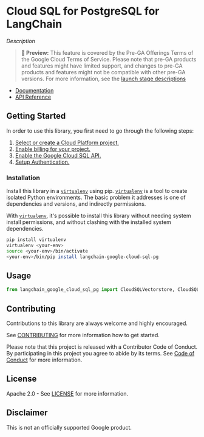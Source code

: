 # Cloud SQL for PostgreSQL for LangChain

*Description*

> **🧪 Preview:** This feature is covered by the Pre-GA Offerings Terms of the Google Cloud Terms of Service. Please note that pre-GA products and features might have limited support, and changes to pre-GA products and features might not be compatible with other pre-GA versions. For more information, see the [launch stage descriptions](https://cloud.google.com/products#product-launch-stages)

* [Documentation](docs/)
* [API Reference]()

## Getting Started

In order to use this library, you first need to go through the following steps:

1. [Select or create a Cloud Platform project.][project]
2. [Enable billing for your project.][billing]
3. [Enable the Google Cloud SQL API.][api]
4. [Setup Authentication.][auth]

### Installation

Install this library in a [`virtualenv`][venv] using pip. [`virtualenv`][venv] is a tool to
create isolated Python environments. The basic problem it addresses is one of
dependencies and versions, and indirectly permissions.

With [`virtualenv`][venv], it's possible to install this library without needing system
install permissions, and without clashing with the installed system
dependencies.

```bash
pip install virtualenv
virtualenv <your-env>
source <your-env>/bin/activate
<your-env>/bin/pip install langchain-google-cloud-sql-pg
```

## Usage

```python
from langchain_google_cloud_sql_pg import CloudSQLVectorstore, CloudSQLLoader, CloudSQLChatMessageHistory
```

## Contributing

Contributions to this library are always welcome and highly encouraged.

See [CONTRIBUTING](CONTRIBUTING.md) for more information how to get started.

Please note that this project is released with a Contributor Code of Conduct. By participating in
this project you agree to abide by its terms. See [Code of Conduct](CODE_OF_CONDUCT.md) for more
information.

## License

Apache 2.0 - See [LICENSE](LICENSE) for more information.

## Disclaimer

This is not an officially supported Google product.

[project]: https://console.cloud.google.com/project
[billing]: https://cloud.google.com/billing/docs/how-to/modify-project#enable_billing_for_a_project
[api]: https://console.cloud.google.com/flows/enableapi?apiid=sqladmin.googleapis.com
[auth]: https://googleapis.dev/python/google-api-core/latest/auth.html
[venv]: https://virtualenv.pypa.io/en/latest/